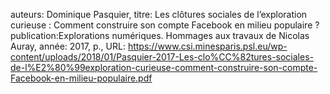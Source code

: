 auteurs: Dominique Pasquier, 
titre: Les clôtures sociales de l’exploration curieuse : Comment construire son compte Facebook en milieu populaire ?
publication:Explorations numériques. Hommages aux travaux de Nicolas Auray, 
année: 2017, 
p.,
URL: https://www.csi.minesparis.psl.eu/wp-content/uploads/2018/01/Pasquier-2017-Les-clo%CC%82tures-sociales-de-l%E2%80%99exploration-curieuse-comment-construire-son-compte-Facebook-en-milieu-populaire.pdf

